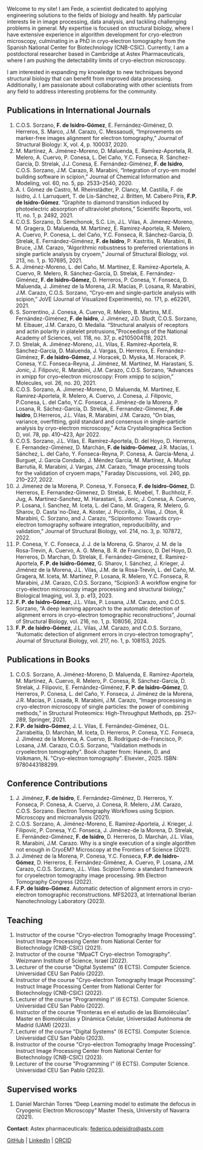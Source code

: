 Welcome to my site! I am Fede, a scientist dedicated to applying engineering solutions to the fields of biology and health. My particular interests lie in image processing, data analysis, and tackling challenging problems in general. My expertise is focused on structural biology, where I have extensive experience in algorithm development for cryo-electron microscopy, culminating in a PhD in cryo-electron tomography from the Spanish National Center for Biotechnology (CNB-CSIC). Currently, I am a postdoctoral researcher based in Cambridge at Astex Pharmaceuticals, where I am pushing the detectability limits of cryo-electron microscopy.

I am interested in expanding my knowledge to new techniques beyond structural biology that can benefit from improved data processing. Additionally, I am passionate about collaborating with other scientists from any field to address interesting problems for the community.


## Publications in International Journals
1. C.O.S. Sorzano, **F. de Isidro-Gómez**, E. Fernández-Giménez, D. Herreros, S. Marco, J.M. Carazo, C. Messaoudi, “Improvements on marker-free images alignment for electron tomography,” Journal of Structural Biology: X, vol. 4, p. 100037, 2020.
2. M. Martínez, A. Jiménez-Moreno, D. Maluenda, E. Ramírez-Aportela, R. Melero, A. Cuervo, P. Conesa, L. Del Caño, Y.C. Fonseca, R. Sánchez-García, D. Strelak, J.J. Conesa, E. Fernández-Giménez, **F. de Isidro**, C.O.S. Sorzano, J.M. Carazo, R. Marabini, “Integration of cryo-em model building software in scipion,” Journal of Chemical Information and Modeling, vol. 60, no. 5, pp. 2533–2540, 2020.
3. A. I. Gómez de Castro, M. Rheinstädter, P. Clancy, M. Castilla, F. de Isidro, J. I. Larruquert, T. de Lis-Sánchez, J. Britten, M. Cabero Piris, **F.P. de Isidro-Gómez**. “Graphite to diamond transition induced by photoelectric absorption of ultraviolet photons,” Scientific Reports, vol. 11, no. 1, p. 2492, 2021.
4. C.O.S. Sorzano, D. Semchonok, S.C. Lin, J.L. Vilas, A. Jimenez-Moreno, M. Gragera, D. Maluenda, M. Martinez, E. Ramirez-Aportela, R. Melero, A. Cuervo, P. Conesa, L. del Caño, Y.C. Fonseca, R. Sánchez-García, D. Strelak, E. Fernández-Giménez, **F. de Isidro**, P. Kastritis, R. Marabini, B. Bruce, J.M. Carazo, “Algorithmic robustness to preferred orientations in single particle analysis by cryoem,” Journal of Structural Biology, vol. 213, no. 1, p. 107695, 2021.
5. A. Jiménez-Moreno, L. del Caño, M. Martínez, E. Ramírez-Aportela, A. Cuervo, R. Melero, R. Sánchez-García, D. Strelak, E. Fernández-Giménez, **F. de Isidro-Gómez**, D. Herreros, P. Conesa, Y. Fonseca, D. Maluenda, J. Jiménez de la Morena, J.R. Macías, P. Losana, R. Marabini, J.M. Carazo, C.O.S. Sorzano, “Cryo-em and single-particle analysis with scipion,” JoVE (Journal of Visualized Experiments), no. 171, p. e62261, 2021. 
6. S. Sorrentino, J. Conesa, A. Cuervo, R. Melero, B. Martins, M.E. Fernández-Giménez, **F. de Isidro**, J. Jiménez, J.D. Studt, C.O.S. Sorzano, M. Eibauer, J.M. Carazo, O. Medalia. “Structural analysis of receptors and actin polarity in platelet protrusions,”Proceedings of the National Academy of Sciences, vol. 118, no. 37, p. e2105004118, 2021. 
7. D. Strelak, A. Jiménez-Moreno, J.L. Vilas, E. Ramírez-Aportela, R. Sánchez-García, D. Maluenda, J. Vargas, D. Herreros, E. Fernández-Giménez, **F. de Isidro-Gómez**, J. Horacek, D. Myska, M. Horacek, P. Conesa, Y.C. Fonseca-Reyna, J. Jiménez, M. Martínez, M. Harastani, S. Jonic, J. Filipovic, R. Marabini, J.M. Carazo, C.O.S. Sorzano, “Advances in xmipp for cryo–electron microscopy: From xmipp to scipion,” Molecules, vol. 26, no. 20, 2021. 
8. C.O.S. Sorzano, A. Jimenez-Moreno, D. Maluenda, M. Martinez, E. Ramirez-Aportela, R. Melero, A. Cuervo, J. Conesa, J. Filipovic, P.Conesa, L. del Caño, Y.C. Fonseca, J. Jiménez-de la Morena, P. Losana, R. Sáchez-García, D. Strelak, E. Fernandez-Gimenez, **F. de Isidro**, D.Herreros, J.L. Vilas, R. Marabini, J.M. Carazo, “On bias, variance, overfitting, gold standard and consensus in single-particle analysis by cryo-electron microscopy,” Acta Crystallographica Section D, vol. 78, pp. 410–423, Apr 2022. 
9. C.O.S. Sorzano, J.L. Vilas, E. Ramírez-Aportela, D. del Hoyo, D. Herreros, E. Fernandez-Giménez, D. Marchán, **F. de Isidro-Gómez**, J.R. Macías, I. Sánchez, L. del Caño, Y. Fonseca-Reyna, P. Conesa, A. García-Mena, J. Burguet, J. García Condado, J. Méndez García, M. Martínez, A. Muñoz Barrutia, R. Marabini, J. Vargas, J.M. Carazo, “Image processing tools for the validation of cryoem maps,” Faraday Discussions, vol. 240, pp. 210–227, 2022. 
10. J. Jimenez de la Morena, P. Conesa, Y. Fonseca, **F. de Isidro-Gómez**, D. Herreros, E. Fernandez-Gimenez, D. Strelak, E. Moebel, T. Buchholz, F. Jug, A. Martinez-Sanchez, M. Harastani, S. Jonic, J. Conesa, A. Cuervo, P. Losana, I. Sanchez, M. Iceta, L. del Cano, M. Gragera, R. Melero, G. Sharov, D. Casta˜no-Diez, A. Koster, J. Piccirillo, J. Vilas, J. Oton, R. Marabini, C. Sorzano, and J. Carazo, “Scipiontomo: Towards cryo-electron tomography software integration, reproducibility, and validation,” Journal of Structural Biology, vol. 214, no. 3, p. 107872, 2022. 
11. P. Conesa, Y. C. Fonseca, J. J. de la Morena, G. Sharov, J. M. de la Rosa-Trevin, A. Cuervo, A. G. Mena, B. R. de Francisco, D. Del Hoyo, D. Herreros, D. Marchan, D. Strelak, E. Fernández-Giménez, E. Ramírez-Aportela, **F. P. de Isidro-Gómez**, G. Sharov, I. Sánchez, J. Krieger, J. Jiménez de la Morena, J.L. Vilas, J.M. de la Rosa-Trevín, L. del Caño, M. Gragera, M. Iceta, M. Martínez, P. Losana, R. Melero, Y.C. Fonseca, R. Marabini, J.M. Carazo, C.O.S. Sorzano, “Scipion3: A workflow engine for cryo-electron microscopy image processing and structural biology,” Biological Imaging, vol. 3, p. e13, 2023.
12. **F. P. de Isidro-Gómez**, J.L. Vilas, P. Losana, J.M. Carazo, and C.O.S. Sorzano, “A deep learning approach to the automatic detection of alignment errors in cryo-electron tomographic reconstructions”, Journal of Structural Biology, vol. 216, no. 1, p. 108056, 2024.
13. **F. P. de Isidro-Gómez**, J.L. Vilas, J.M. Carazo, and C.O.S. Sorzano, “Automatic detection of alignment errors in cryo-electron tomography”, Journal of Structural Biology, vol. 217, no. 1, p. 108153, 2025.

## Publications in Books
1. C.O.S. Sorzano, A. Jiménez-Moreno, D. Maluenda, E. Ramírez-Aportela, M. Martínez, A. Cuervo, R. Melero, P. Conesa, R. Sánchez-García, D. Strelak, J. Filipovic, E. Fernández-Giménez, **F. P. de Isidro-Gómez**, D. Herreros, P. Conesa, L. del Caño, Y. Fonseca, J. Jiménez de la Morena, J.R. Macías, P. Losada, R. Marabini, J.M. Carazo, “Image processing in cryo-electron microscopy of single particles: the power of combining methods,” in Structural Proteomics: High-Throughput Methods, pp. 257–289, Springer, 2021.
2. **F.P. de Isidro-Gómez**,  J. L. Vilas, E. Fernández-Giménez, O.L.  Zarrabeitia, D. Marchán, M. Iceta, D. Herreros, P. Conesa, Y.C. Fonseca, J. Jiménez de la Morena, A. Cuervo, B. Rodríguez-de-Francisco, P. Losana, J.M. Carazo, C.O.S. Sorzano, "Validation methods in cryoelectron tomography". Book chapter from: Hanein, D. and Volkmann, N. "Cryo-electron tomography". Elsevier., 2025. ISBN: 9780443188299.

## Conference Contributions
1. J. Jiménez, **F. de Isidro**, E. Fernández-Giménez, D. Herreros, Y. Fonseca, P. Conesa, A. Cuervo, J. Conesa, R. Melero, J.M. Carazo, C.O.S. Sorzano. Electron Tomography Workflows using Scipion. Microscopy and microanalysis (2021).
2. C.O.S. Sorzano, A. Jiménez-Moreno, E. Ramírez-Aportela, J. Krieger, J. Filipovic, P. Conesa, Y.C. Fonseca, J. Jiménez-de la Morena, D. Strelak, E. Fernández-Giménez, **F. de Isidro**, D. Herreros, D. Marchán, J.L. Vilas, R. Marabini, J.M. Carazo. Why is a single execution of a single algorithm not enough in CryoEM? Microscopy at the Frontiers of Science (2021).
3. J. Jiménez de la Morena, P. Conesa, Y.C. Fonseca, **F.P. de Isidro-Gómez**, D. Herreros, E. Fernández-Giménez, A. Cuervo, P. Losana, J.M. Carazo, C.O.S. Sorzano, J.L. Vilas. ScipionTomo: a standard framework for cryoelectron tomography image processing. 9th Electron Tomography Congress (2022).
4. **F.P. de Isidro-Gómez**. Automatic detection of alignment errors in cryo-electron tomographic reconstructions. MFS2023, at International Iberian Nanotechnology Laboratory (2023).

## Teaching
1. Instructor of the course "Cryo-electron Tomography Image Processing". Instruct Image Processing Center from National Center for Biotechnology (CNB-CSIC) (2021).
2. Instructor of the course "IMpaCT Cryo-electron Tomography". Weizmann Institute of Science, Israel (2022).
3. Lecturer of the course "Digital Systems" (6 ECTS). Computer Science. Universidad CEU San Pablo (2022).
4. Instructor of the course "Cryo-electron Tomography Image Processing". Instruct Image Processing Center from National Center for Biotechnology (CNB-CSIC) (2022).
5. Lecturer of the course "Programming I" (6 ECTS). Computer Science. Universidad CEU San Pablo (2022).
6. Instructor of the course “Fronteras en el estudio de las Biomoléculas”. Master en Biomoléculas y Dinámica Celular, Universidad Autónoma de Madrid (UAM) (2023).
7. Lecturer of the course "Digital Systems" (6 ECTS). Computer Science. Universidad CEU San Pablo (2023).
8. Instructor of the course "Cryo-electron Tomography Image Processing". Instruct Image Processing Center from National Center for Biotechnology (CNB-CSIC) (2023).
9. Lecturer of the course "Programming I" (6 ECTS). Computer Science. Universidad CEU San Pablo (2023).

## Supervised works
1. Daniel Marchán Torres “Deep Learning model to estimate the defocus in Cryogenic Electron Microscopy” Master Thesis, University of Navarra (2021).

**Contact**:
Astex pharmaceuticals: [federico.pdeisidro@astx.com](mailto:federico.pdeisidro@astx.com)

[GitHub](https://github.com/fede-pe) | [LinkedIn](https://www.linkedin.com/in/federicoig) | [ORCID](https://orcid.org/0000-0003-2289-2364)